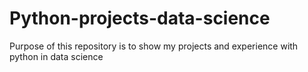 # Python-projects-data-science
Purpose of this repository is to show my projects and experience with python in data science
